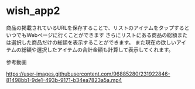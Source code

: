 # wish_app2

商品の掲載されているURLを保存することで、リストのアイテムをタップするといつでもWebページに行くことができます さらにリストにある商品の総額または選択した商品だけの総額を表示することができます。 また現在の欲しいアイテムの総額や選択したアイテムの合計金額も計算して表示してくれます。

参考動画


https://user-images.githubusercontent.com/96885280/231922846-81498bb1-9de1-493b-9171-b34ea7823a5a.mp4

